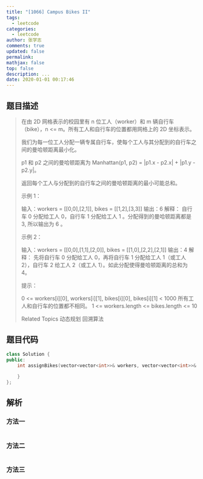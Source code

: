 ```yaml
---
title: "[1066] Campus Bikes II"
tags:
  - leetcode
categories:
  - leetcode
author: 张学志
comments: true
updated: false
permalink:
mathjax: false
top: false
description: ...
date: 2020-01-01 00:17:46
---
```


## 题目描述

> 在由 2D 网格表示的校园里有 n 位工人（worker）和 m 辆自行车（bike），n <= m。所有工人和自行车的位置都用网格上的 2D 坐标表示。 
> 
> 我们为每一位工人分配一辆专属自行车，使每个工人与其分配到的自行车之间的曼哈顿距离最小化。 
> 
> p1 和 p2 之间的曼哈顿距离为 Manhattan(p1, p2) = |p1.x - p2.x| + |p1.y - p2.y|。 
> 
> 返回每个工人与分配到的自行车之间的曼哈顿距离的最小可能总和。 
> 
> 
> 
> 示例 1： 
> 
> 
> 
> 输入：workers = [[0,0],[2,1]], bikes = [[1,2],[3,3]]
> 输出：6
> 解释：
> 自行车 0 分配给工人 0，自行车 1 分配给工人 1 。分配得到的曼哈顿距离都是 3, 所以输出为 6 。
> 
> 
> 示例 2： 
> 
> 
> 
> 输入：workers = [[0,0],[1,1],[2,0]], bikes = [[1,0],[2,2],[2,1]]
> 输出：4
> 解释：
> 先将自行车 0 分配给工人 0，再将自行车 1 分配给工人 1（或工人 2），自行车 2 给工人 2（或工人 1）。如此分配使得曼哈顿距离的总和为 4。
> 
> 
> 
> 
> 提示： 
> 
> 
> 0 <= workers[i][0], workers[i][1], bikes[i][0], bikes[i][1] < 1000 
> 所有工人和自行车的位置都不相同。 
> 1 <= workers.length <= bikes.length <= 10 
> 
> Related Topics 动态规划 回溯算法

## 题目代码

```cpp
class Solution {
public:
    int assignBikes(vector<vector<int>>& workers, vector<vector<int>>& bikes) {
        
    }
};
```

## 解析

### 方法一

```cpp

```

### 方法二

```cpp

```

### 方法三

```cpp

```

